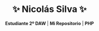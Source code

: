 <h1 align="center">✨ Nicolás Silva ✨</h1>
<p align="center"><b>Estudiante 2º DAW</b> | <b>Mi Repositorio</b> | <b>PHP</b></p>
<!--
**nsilcre/nsilcre** is a ✨ _special_ ✨ repository because its `README.md` (this file) appears on your GitHub profile.

Here are some ideas to get you started:

- 🔭 I’m currently working on ...
- 🌱 I’m currently learning ...
- 👯 I’m looking to collaborate on ...
- 🤔 I’m looking for help with ...
- 💬 Ask me about ...
- 📫 How to reach me: ...
- 😄 Pronouns: ...
- ⚡ Fun fact: ...
-->
</body>
